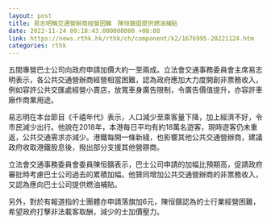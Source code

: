 ```yaml
---
layout: post
title: 易志明稱交通營辦商經營困難　陳恒鑌倡提供燃油補貼
date: 2022-11-24 09:18:43.000000000 +08:00
link: https://news.rthk.hk/rthk/ch/component/k2/1676995-20221124.htm
categories: rthk
---
```


五間專營巴士公司向政府申請加價大約一至兩成。立法會交通事務委員會主席易志明表示，各公共交通營辦商經營相當困難，認為政府應加大力度開創非票務收入，例如容許公共交匯處經營小賣店，放寬車身廣告限制，令廣告價值提升，亦容許車廠作商業用途。

易志明在本台節目《千禧年代》表示，人口減少至乘客量下降，加上經濟不好，令市民減少出行。他說在2018年，本港每日平均有約18萬名遊客，現時遊客仍未重返，公共交通需求亦減少。港鐵每開一條新綫，也影響其他公共交通營辦商，建議政府收取港鐵股息後，撥出部分支援其他營辧商。

立法會交通事務委員會委員陳恒鑌表示，巴士公司申請的加幅比預期高，促請政府審批時考慮巴士公司過去的累積加幅。他贊同增加公共交通營辦商的非票務收入，又認為應向巴士公司提供燃油補貼。

另外，對於有報道指的士團體亦申請落旗加6元，陳恒鑌認為的士行業經營困難，希望政府打擊非法載客取酬，減少的士加價壓力。

